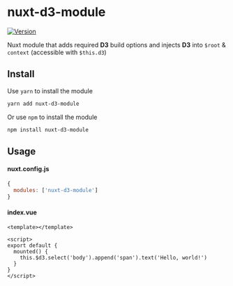 # nuxt-d3-module
[![Version](https://img.shields.io/npm/v/nuxt-d3-module-js.svg)](https://www.npmjs.org/package/nuxt-d3-module)

Nuxt module that adds required **D3** build options and injects **D3** into `$root` & `context` (accessible with `$this.d3`)

## Install
Use `yarn` to install the module
```bash
yarn add nuxt-d3-module
```
Or use `npm` to install the module
```bash
npm install nuxt-d3-module
```

## Usage
#### nuxt.config.js
```javascript
{
  modules: ['nuxt-d3-module']
}
```

#### index.vue
```vue
<template></template>

<script>
export default {
  mounted() {
    this.$d3.select('body').append('span').text('Hello, world!')
  }
}
</script>
```
